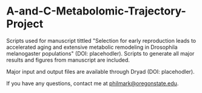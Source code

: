 # A-and-C-Metabolomic-Trajectory-Project

Scripts used for manuscript tittled "Selection for early reproduction leads to accelerated aging and extensive metabolic remodeling in Drosophila melanogaster populations" (DOI: placehodler). Scripts to generate all major results and figures from manuscript are included.

Major input and output files are available through Dryad (DOI: placehodler).

If you have any questions, contact me at philmark@oregonstate.edu.
